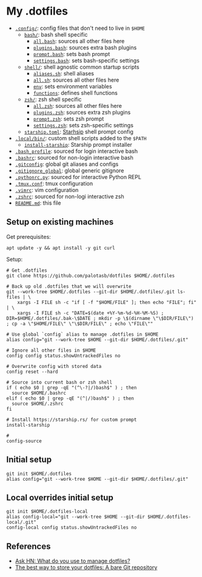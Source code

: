 # My .dotfiles

* [`.config/`](.config/): config files that don't need to live in `$HOME`
  * [`bash/`](.config/bash): bash shell specific
    * [`all.bash`](.config/bash/all.bash): sources all other files here
    * [`plugins.bash`](.config/bash/plugins.bash): sources extra bash plugins
    * [`prompt.bash`](.config/bash/prompt.bash): sets bash prompt
    * [`settings.bash`](.config/bash/settings.bash): sets bash-specific settings 
  * [`shell/`](.config/shell): shell agnostic common startup scripts
    * [`aliases.sh`](.config/shell/aliases.sh): shell aliases
    * [`all.sh`](.config/shell/all.sh): sources all other files here
    * [`env`](.config/shell/env.sh): sets environment variables
    * [`functions`](.config/shell/functions.sh): defines shell functions
  * [`zsh/`](.config/zsh): zsh shell specific
    * [`all.zsh`](.config/zsh/all.zsh): sources all other files here
    * [`plugins.zsh`](.config/zsh/plugins.zsh): sources extra zsh plugins
    * [`prompt.zsh`](.config/zsh/prompt.zsh): sets zsh prompt
    * [`settings.zsh`](.config/zsh/settings.zsh): sets zsh-specific settings 
  * [`starship.toml`](.config/starship.toml):
    [Starhsip](https://starship.rs/) shell prompt config
* [`.local/bin/`](.local/bin/): custom shell scripts added to the `$PATH`
  * [`install-starship`](.local/bin/install-starship): Starship prompt installer
* [`.bash_profile`](.bash_profile): sourced for login interactive bash
* [`.bashrc`](.bashrc): sourced for non-login interactive bash
* [`.gitconfig`](.gitconfig): global git aliases and configs
* [`.gitignore_global`](.gitignore_global): global generic gitignore
* [`.pythonrc.py`](.pythonrc.py): sourced for interactive Python REPL
* [`.tmux.conf`](.tmux.conf): tmux configuration
* [`.vimrc`](.vimrc): vim configuration
* [`.zshrc`](.zshrc): sourced for non-logi interactive zsh
* [`README.md`](README.md): this file

## Setup on existing machines

Get prerequisites:

```shell
apt update -y && apt install -y git curl
```

Setup:

```shell
# Get .dotfiles
git clone https://github.com/palotasb/dotfiles $HOME/.dotfiles

# Back up old .dotfiles that we will overwrite
git --work-tree $HOME/.dotfiles --git-dir $HOME/.dotfiles/.git ls-files | \
    xargs -I FILE sh -c "if [ -f "$HOME/FILE" ]; then echo "FILE"; fi" | \
    xargs -I FILE sh -c "DATE=$(date +%Y-%m-%d-%H-%M-%S) ; DIR=$HOME/.dotfiles/.bak-\$DATE ; mkdir -p \$(dirname \"\$DIR/FILE\") ; cp -a \"$HOME/FILE\" \"\$DIR/FILE\" ; echo \"FILE\""

# Use global `config` alias to manage .dotfiles in $HOME
alias config="git --work-tree $HOME --git-dir $HOME/.dotfiles/.git"

# Ignore all other files in $HOME
config config status.showUntrackedFiles no

# Overwrite config with stored data
config reset --hard

# Source into current bash or zsh shell
if ( echo $0 | grep -qE "(^\-?|/)bash$" ) ; then
  source $HOME/.bashrc
elif ( echo $0 | grep -qE "(^|/)bash$" ) ; then
  source $HOME/.zshrc
fi

# Install https://starship.rs/ for custom prompt
install-starship

#
config-source
```

## Initial setup

```shell
git init $HOME/.dotfiles
alias config="git --work-tree $HOME --git-dir $HOME/.dotfiles/.git"
```

## Local overrides initial setup

```shell
git init $HOME/.dotfiles-local
alias config-local="git --work-tree $HOME --git-dir $HOME/.dotfiles-local/.git"
config-local config status.showUntrackedFiles no
```

## References

* [Ask HN: What do you use to manage dotfiles?](https://news.ycombinator.com/item?id=11070797)
* [The best way to store your dotfiles: A bare Git repository](https://www.atlassian.com/git/tutorials/dotfiles)
